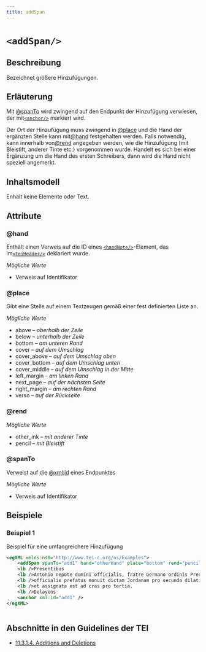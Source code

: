 ```yaml
---
title: addSpan
---
```




# `<addSpan/>`

## Beschreibung

Bezeichnet größere Hinzufügungen.

## Erläuterung

Mit [@spanTo](#spanTo)  wird zwingend auf den Endpunkt der Hinzufügung verwiesen, der mit[`<anchor/>`](anchor.md)  markiert wird.

Der Ort der Hinzufügung muss zwingend in [@place](#place)  und die Hand der ergänzten Stelle kann mit[@hand](#hand)  festgehalten werden. Falls notwendig, kann innerhalb von[@rend](#rend)  angegeben werden, wie die Hinzufügung (mit Bleistift, anderer Tinte etc.) vorgenommen wurde. Handelt es sich bei einer Ergänzung um die Hand des ersten Schreibers, dann wird die Hand nicht speziell angemerkt.

## Inhaltsmodell

Enhält keine Elemente oder Text.

## Attribute

### @hand

Enthält einen Verweis auf die ID eines [`<handNote/>`](handNote.md)-Element, das im[`<teiHeader/>`](teiHeader.md)  deklariert wurde.

*Mögliche Werte*

- Verweis auf Identifikator

### @place

Gibt eine Stelle auf einem Textzeugen gemäß einer fest definierten Liste an. 

*Mögliche Werte*

- above – *oberhalb der Zeile*
- below – *unterhalb der Zeile*
- bottom – *am unteren Rand*
- cover – *auf dem Umschlag*
- cover_above – *auf dem Umschlag oben*
- cover_bottom – *auf dem Umschlag unten*
- cover_middle – *auf dem Umschlag in der Mitte*
- left_margin – *am linken Rand*
- next_page – *auf der nächsten Seite*
- right_margin – *am rechten Rand*
- verso – *auf der Rückseite*

### @rend



*Mögliche Werte*

- other_ink – *mit anderer Tinte*
- pencil – *mit Bleistift*

### @spanTo

Verweist auf die [@xml:id](#xml:id)  eines Endpunktes

*Mögliche Werte*

- Verweis auf Identifikator

## Beispiele

### Beispiel 1

Beispiel für eine umfangreichere Hinzufügung

```xml
<egXML xmlns:ns0="http://www.tei-c.org/ns/Examples">
    <addSpan spanTo="add1" hand="otherHand" place="bottom" rend="pencil" />
    <lb />Presentibus
    <lb />Antonio nepote domini officialis, fratre Germano ordinis Predicatorum; dominus
    <lb />officialis prefatus monuit dictam Jordanam pro secunda dilatione
    <lb />et assignata est ad cras pro tertia.
    <lb />Delayens
    <anchor xml:id="add1" />
</egXML>
               
```

## Abschnitte in den Guidelines der TEI

- [11.3.1.4. Additions and Deletions](https://www.tei-c.org/release/doc/tei-p5-doc/en/html/PH.html#PHAD)